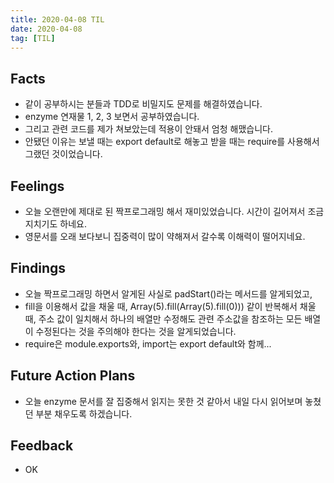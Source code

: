 ```yaml
---
title: 2020-04-08 TIL
date: 2020-04-08
tag: [TIL]
---
```


## Facts

- 같이 공부하시는 분들과 TDD로 비밀지도 문제를 해결하였습니다.
- enzyme 연재물 1, 2, 3 보면서 공부하였습니다.
- 그리고 관련 코드를 제가 쳐보았는데 적용이 안돼서 엄청 해맸습니다.
- 안됐던 이유는 보낼 때는 export default로 해놓고 받을 때는 require를 사용해서 그랬던 것이었습니다.

## Feelings

- 오늘 오랜만에 제대로 된 짝프로그래밍 해서 재미있었습니다. 시간이 길어져서 조금 지치기도 하네요.
- 영문서를 오래 보다보니 집중력이 많이 약해져서 갈수록 이해력이 떨어지네요.

## Findings

- 오늘 짝프로그래밍 하면서 알게된 사실로 padStart()라는 메서드를 알게되었고,
- fill을 이용해서 값을 채울 때, Array(5).fill(Array(5).fill(0))) 같이 반복해서 채울 때, 주소 값이 일치해서 하나의 배열만 수정해도 관련 주소값을 참조하는 모든 배열이 수정된다는 것을 주의해야 한다는 것을 알게되었습니다.
- require은 module.exports와, import는 export default와 함께...

## Future Action Plans

- 오늘 enzyme 문서를 잘 집중해서 읽지는 못한 것 같아서 내일 다시 읽어보며 놓쳤던 부분 채우도록 하겠습니다.

## Feedback

- OK
